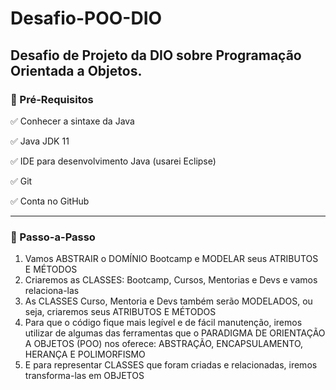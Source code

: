 # Desafio-POO-DIO
## Desafio de Projeto da DIO sobre Programação Orientada a Objetos.


### 🛑 Pré-Requisitos 


✅ Conhecer a sintaxe da Java

✅ Java JDK 11

✅ IDE para desenvolvimento Java (usarei Eclipse)

✅ Git

✅ Conta no GitHub

---
### 👣 Passo-a-Passo
1. Vamos ABSTRAIR o DOMÍNIO Bootcamp e MODELAR seus ATRIBUTOS E MÉTODOS
2. Criaremos as CLASSES: Bootcamp, Cursos, Mentorias e Devs e vamos relaciona-las
3. As CLASSES Curso, Mentoria e Devs também serão MODELADOS, ou seja, criaremos seus ATRIBUTOS E MÉTODOS
4. Para que o código fique mais legível e de fácil manutenção, iremos utilizar de algumas das ferramentas que o PARADIGMA DE ORIENTAÇÃO A OBJETOS (POO) nos oferece: ABSTRAÇÃO, ENCAPSULAMENTO, HERANÇA E POLIMORFISMO
5. E para representar CLASSES que foram criadas e relacionadas, iremos transforma-las em OBJETOS
